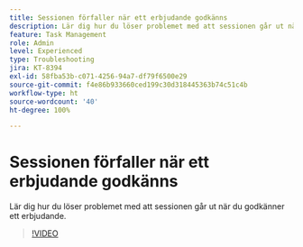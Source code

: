```yaml
---
title: Sessionen förfaller när ett erbjudande godkänns
description: Lär dig hur du löser problemet med att sessionen går ut när du godkänner ett erbjudande.
feature: Task Management
role: Admin
level: Experienced
type: Troubleshooting
jira: KT-8394
exl-id: 58fba53b-c071-4256-94a7-df79f6500e29
source-git-commit: f4e86b933660ced199c30d318445363b74c51c4b
workflow-type: ht
source-wordcount: '40'
ht-degree: 100%

---
```


# Sessionen förfaller när ett erbjudande godkänns

Lär dig hur du löser problemet med att sessionen går ut när du godkänner ett erbjudande.

>[!VIDEO](https://video.tv.adobe.com/v/335898?quality=12&learn=on)
